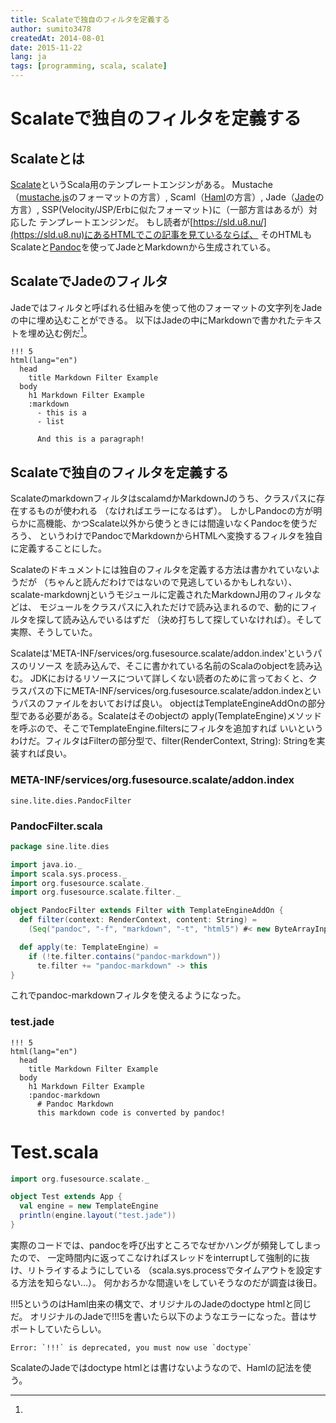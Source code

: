 ```yaml
---
title: Scalateで独自のフィルタを定義する
author: sumito3478
createdAt: 2014-08-01
date: 2015-11-22
lang: ja
tags: [programming, scala, scalate]
---
```


# Scalateで独自のフィルタを定義する

## Scalateとは

[Scalate](http://scalate.fusesource.org/)というScala用のテンプレートエンジンがある。
Mustache（[mustache.js](http://github.com/janl/mustache.js)のフォーマットの方言）,
Scaml（[Haml](http://haml-lang.com/)の方言）,
Jade（[Jade](http://scalate.fusesource.org/documentation/jade.html)の方言）,
SSP(Velocity/JSP/Erbに似たフォーマット)に（一部方言はあるが）対応した
テンプレートエンジンだ。
もし読者が[https://sld.u8.nu/](https://sld.u8.nu)にあるHTMLでこの記事を見ているならば、
そのHTMLもScalateと[Pandoc](http://johnmacfarlane.net/pandoc/)を使ってJadeとMarkdownから生成されている。

## ScalateでJadeのフィルタ

Jadeではフィルタと呼ばれる仕組みを使って他のフォーマットの文字列をJadeの中に埋め込むことができる。
以下はJadeの中にMarkdownで書かれたテキストを埋め込む例だ[^1]。

```jade
!!! 5
html(lang="en")
  head
    title Markdown Filter Example
  body
    h1 Markdown Filter Example
    :markdown
      - this is a
      - list

      And this is a paragraph!
```


## Scalateで独自のフィルタを定義する

ScalateのmarkdownフィルタはscalamdかMarkdownJのうち、クラスパスに存在するものが使われる
（なければエラーになるはず）。
しかしPandocの方が明らかに高機能、かつScalate以外から使うときには間違いなくPandocを使うだろう、
というわけでPandocでMarkdownからHTMLへ変換するフィルタを独自に定義することにした。

Scalateのドキュメントには独自のフィルタを定義する方法は書かれていないようだが
（ちゃんと読んだわけではないので見逃しているかもしれない）、
scalate-markdownjというモジュールに定義されたMarkdownJ用のフィルタなどは、
モジュールをクラスパスに入れただけで読み込まれるので、動的にフィルタを探して読み込んでいるはずだ
（決め打ちして探していなければ）。そして実際、そうしていた。

Scalateは'META-INF/services/org.fusesource.scalate/addon.index'というパスのリソース
を読み込んで、そこに書かれている名前のScalaのobjectを読み込む。
JDKにおけるリソースについて詳しくない読者のために言っておくと、クラスパスの下にMETA-INF/services/org.fusesource.scalate/addon.indexというパスのファイルをおいておけば良い。
objectはTemplateEngineAddOnの部分型である必要がある。Scalateはそのobjectの
apply(TemplateEngine)メソッドを呼ぶので、そこでTemplateEngine.filtersにフィルタを追加すれば
いいというわけだ。フィルタはFilterの部分型で、filter(RenderContext, String): Stringを実装すれば良い。

### META-INF/services/org.fusesource.scalate/addon.index

```prop
sine.lite.dies.PandocFilter
```

### PandocFilter.scala

```scala
package sine.lite.dies

import java.io._
import scala.sys.process._
import org.fusesource.scalate._
import org.fusesource.scalate.filter._

object PandocFilter extends Filter with TemplateEngineAddOn {
  def filter(context: RenderContext, content: String) =
    (Seq("pandoc", "-f", "markdown", "-t", "html5") #< new ByteArrayInputStream(content.getBytes("UTF-8"))).!!

  def apply(te: TemplateEngine) =
    if (!te.filter.contains("pandoc-markdown"))
      te.filter += "pandoc-markdown" -> this
}
```

これでpandoc-markdownフィルタを使えるようになった。

### test.jade

```jade
!!! 5
html(lang="en")
  head
    title Markdown Filter Example
  body
    h1 Markdown Filter Example
    :pandoc-markdown
      # Pandoc Markdown
      this markdown code is converted by pandoc!
```

# Test.scala

```scala
import org.fusesource.scalate._

object Test extends App {
  val engine = new TemplateEngine
  println(engine.layout("test.jade"))
}
```

実際のコードでは、pandocを呼び出すところでなぜかハングが頻発してしまったので、
一定時間内に返ってこなければスレッドをinterruptして強制的に抜け、リトライするようにしている
（scala.sys.processでタイムアウトを設定する方法を知らない…）。
何かおろかな間違いをしていそうなのだが調査は後日。

[^1]:
  !!!5というのはHaml由来の構文で、オリジナルのJadeのdoctype htmlと同じだ。
  オリジナルのJadeで!!!5を書いたら以下のようなエラーになった。昔はサポートしていたらしい。
```
Error: `!!!` is deprecated, you must now use `doctype`
```
  ScalateのJadeではdoctype htmlとは書けないようなので、Hamlの記法を使う。

